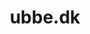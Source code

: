 ---
title: 'ubbe.dk'
description: 'Lorem ipsum dolor sit amet'
pubDate: '21 jan 2024'
heroImage: '/project/ubbe.png'
isPost: false
colSize: 1
scrollHero: true
---